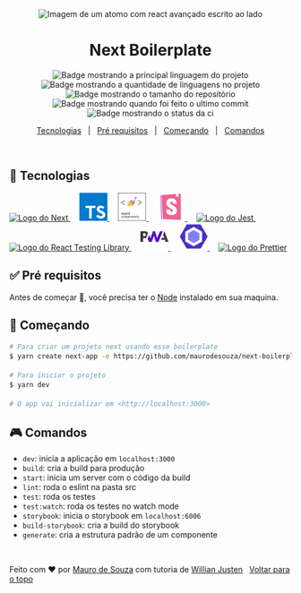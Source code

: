 <div align="center" id="top">
  <img src="https://raw.githubusercontent.com/React-Avancado/boilerplate/master/public/img/logo-gh.svg" alt="Imagem de um atomo com react avançado escrito ao lado" />
</div>

<h1 align="center">Next Boilerplate</h1>

<p align="center">
  <img alt="Badge mostrando a principal linguagem do projeto" src="https://img.shields.io/github/languages/top/maurodesouza/next-boilerplate?color=FD5EBE">

  <img alt="Badge mostrando a quantidade de linguagens no projeto" src="https://img.shields.io/github/languages/count/maurodesouza/next-boilerplate?color=FD5EBE">

  <img alt="Badge mostrando o tamanho do repositório" src="https://img.shields.io/github/repo-size/maurodesouza/next-boilerplate?color=FD5EBE">

  <img alt="Badge mostrando quando foi feito o ultimo commit" src="https://img.shields.io/github/last-commit/maurodesouza/next-boilerplate?color=FD5EBE">

  <img alt="Badge mostrando o status da ci" src="https://github.com/maurodesouza/next-boilerplate/workflows/ci/badge.svg">

</p>

<p align="center">
  <a href="#rocket-tecnologias">Tecnologias</a> &#xa0; | &#xa0;
  <a href="#white_check_mark-pré-requisitos">Pré requisitos</a> &#xa0; | &#xa0;
  <a href="#checkered_flag-começando">Começando</a> &#xa0; | &#xa0;
  <a href="#video_game-comandos">Comandos</a>
</p>

<br>

## :rocket: Tecnologias ##

<a href="https://nextjs.org">
  <img width="50" title="Next" alt="Logo do Next" src="https://cdn.jsdelivr.net/npm/simple-icons@v3/icons/next-dot-js.svg">
</a> &#xa0; &#xa0;

<a href="https://www.typescriptlang.org">
  <img width="50" title="Typescript" alt="Logo do Typescript" src="https://raw.githubusercontent.com/github/explore/80688e429a7d4ef2fca1e82350fe8e3517d3494d/topics/typescript/typescript.png">
</a> &#xa0; &#xa0;

<a href="https://styled-components.com">
  <img width="50" title="Styled Components" alt="Logo do Styled Components" src="https://raw.githubusercontent.com/github/explore/80688e429a7d4ef2fca1e82350fe8e3517d3494d/topics/styled-components/styled-components.png">
</a> &#xa0; &#xa0;

<a href="https://storybook.js.org">
  <img width="50" title="Storybook" alt="Logo do Storybook" src="https://raw.githubusercontent.com/github/explore/80688e429a7d4ef2fca1e82350fe8e3517d3494d/topics/storybook/storybook.png">
</a> &#xa0; &#xa0;

<a href="https://jestjs.io">
  <img width="50" title="Jest" alt="Logo do Jest" src="https://cdn.jsdelivr.net/npm/simple-icons@v3/icons/jest.svg">
</a> &#xa0; &#xa0;

<a href="https://testing-library.com/docs/dom-testing-library/intro/">
  <img width="50" title="React Testing Library" alt="Logo do React Testing Library" src="https://testing-library.com/img/octopus-64x64.png">
</a> &#xa0; &#xa0;

<a href="https://github.com/shadowwalker/next-pwa">
  <img width="50" title="Progressive Web Apps" alt="Logo do Progressive Web Apps" src="https://raw.githubusercontent.com/github/explore/80688e429a7d4ef2fca1e82350fe8e3517d3494d/topics/pwa/pwa.png">
</a> &#xa0; &#xa0;

<a href="https://eslint.org">
  <img  width="50" title="Eslint" alt="Logo do Eslint" src="https://raw.githubusercontent.com/github/explore/80688e429a7d4ef2fca1e82350fe8e3517d3494d/topics/eslint/eslint.png">
</a> &#xa0; &#xa0;

<a href="https://prettier.io">
  <img width="50" title="Prettier" alt="Logo do Prettier" src="https://prettier.io/icon.png">
</a>


## :white_check_mark: Pré requisitos ##

Antes de começar :checkered_flag:, você precisa ter o [Node](https://nodejs.org/en/) instalado em sua maquina.

## :checkered_flag: Começando ##

```bash
# Para criar um projeto next usando esse boilerplate
$ yarn create next-app -e https://github.com/maurodesouza/next-boilerplate

# Para iniciar o projeto
$ yarn dev

# O app vai inicializar em <http://localhost:3000>
```

## :video_game: Comandos

- `dev`: inicia a aplicação em `localhost:3000`
- `build`: cria a build para produção
- `start`: inicia um server com o código da build
- `lint`: roda o eslint na pasta src
- `test`: roda os testes
- `test:watch`: roda os testes no watch mode
- `storybook`: inicia o storybook em `localhost:6006`
- `build-storybook`: cria a build do storybook
- `generate`: cria a estrutura padrão de um componente

&#xa0;

Feito com :heart: por <a href="https://github.com/maurodesouza" target="_blank">Mauro de Souza</a> com tutoria de  <a href="https://github.com/willianjusten" target="_blank">Willian Justen</a>
&#xa0;
<a href="#top">Voltar para o topo</a>
